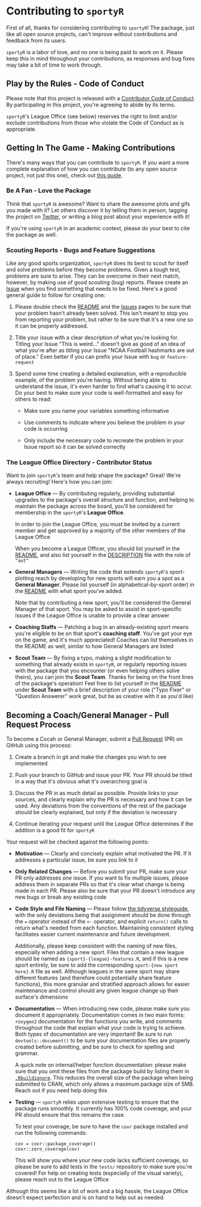 # Contributing to `sportyR`

First of all, thanks for considering contributing to `sportyR`! The package, just like all open source projects, can't improve without contributions and feedback from its users.

`sportyR` is a labor of love, and no one is being paid to work on it. Please keep this in mind throughout your contributions, as responses and bug fixes may take a bit of time to work through.

## Play by the Rules - Code of Conduct

Please note that this project is released with a [Contributor Code of Conduct](CODE-OF-CONDUCT.md). By participating in this project, you're agreeing to abide by its terms.

`sportyR`'s League Office (see below) reserves the right to limit and/or exclude contributions from those who violate the Code of Conduct as is appropriate.

## Getting In The Game - Making Contributions

There's many ways that you can contribute to `sportyR`. If you want a more complete explanation of how you can contribute (to any open source project, not just this one), check out [this guide](https://opensource.guide/how-to-contribute/).

### Be A Fan - Love the Package

Think that `sportyR` is awesome? Want to share the awesome plots and gifs you made with it? Let others discover it by telling them in person, tagging the project on [Twitter](https://www.twitter.com/sportyR_pkg), or writing a blog post about your experience with it!

If you're using `sportyR` in an academic context, please do your best to cite the package as well.

### Scouting Reports - Bugs and Feature Suggestions

Like any good sports organization, `sportyR` does its best to scout for itself and solve problems before they become problems. Given a tough test, problems are sure to arise. They can be overcome in their next match, however, by making use of good scouting (bug) reports. Please create an [Issue](https://github.com/rossdrucker/sportyR/issues) when you find something that needs to be fixed. Here's a good general guide to follow for creating one:

1) Please double check the [README](https://www.github.com/rossdrucker/sportyR) and the [Issues](https://github.com/rossdrucker/sportyR/issues) pages to be sure that your problem hasn't already been solved. This isn't meant to stop you from reporting your problem, but rather to be sure that it's a new one so it can be properly addressed.

2) Title your issue with a clear description of what you're looking for. Titling your Issue "This is weird..." doesn't give as good of an idea of what you're after as titling your Issue "NCAA Football hashmarks are out of place." Even better if you can prefix your Issue with `bug` or `feature-request`

3) Spend some time creating a detailed explanation, with a reproducible example, of the problem you're having. Without being able to understand the issue, it's even harder to find what's causing it to occur. Do your best to make sure your code is well-formatted and easy for others to read:

    - Make sure you name your variables something informative

    - Use comments to indicate where you believe the problem in your code is occurring

    - Only include the necessary code to recreate the problem in your Issue report so it can be solved correctly

### The League Office Directory - Contributor Status

Want to join `sportyR`'s team and help shape the package? Great! We're always recruiting! Here's how you can join:

- **League Office** &mdash; By contributing regularly, providing substantial upgrades to the package's overall structure and function, and helping to maintain the package across the board, you'll be considered for membership in the `sportyR`'s **League Office**.

    In order to join the League Office, you must be invited by a current member and get approved by a majority of the other members of the League Office

    When you become a League Officer, you should list yourself in the [README](https://github.com/rossdrucker/sportyR), and also list yourself in the [DESCRIPTION](https://github.com/rossdrucker/sportyR/blob/master/DESCRIPTION) file with the role of `"aut"`

- **General Managers** &mdash; Writing the code that extends `sportyR`'s sport-plotting reach by developing for new sports will earn you a spot as a **General Manager**. Please list yourself (in alphabetical-by-sport order) in the [README](https://github.com/rossdrucker/sportyR) with what sport you've added.
    
    Note that by contributing a new sport, you'll be considered the General Manager of that sport. You may be asked to assist in sport-specific issues if the League Office is unable to provide a clear answer

- **Coaching Staffs** &mdash; Patching a bug in an already-existing sport means you're eligible to be on that sport's **coaching staff**. You've got your eye on the game, and it's much appreciated! Coaches can list themselves in the README as well, similar to how General Managers are listed

- **Scout Team** &mdash; By fixing a typo, making a slight modification to something that already exists in `sportyR`, or regularly reporting issues with the package that you encounter (or even helping others solve theirs), you can join the **Scout Team**. Thanks for being on the front lines of the package's operation! Feel free to list yourself in the [README](https://github.com/rossdrucker/sportyR) under **Scout Team** with a brief description of your role ("Typo Fixer" or "Question Answerer" work great, but be as creative with it as you'd like)

## Becoming a Coach/General Manager - Pull Request Process

To become a Cocah or General Manager, submit a [Pull Request](https://github.com/rossdrucker/sportyR/pulls) (PR) on GitHub using this process:

1) Create a branch in git and make the changes you wish to see implemented

2) Push your branch to GitHub and issue your PR. Your PR should be titled in a way that it's obvious what it's overarching goal is

3) Discuss the PR in as much detail as possible. Provide links to your sources, and clearly explain why the PR is necessary and how it can be used. Any deviations from the conventions of the rest of the package should be clearly explained, but only if the deviation is necessary

4) Continue iterating your request until the League Office determines if the addition is a good fit for `sportyR`

Your request will be checked against the following points:

- **Motivation** &mdash; Clearly and concisely explain what motivated the PR. If it addresses a particular issue, be sure you link to it

- **Only Related Changes** &mdash; Before you submit your PR, make sure your PR only addresses *one* issue. If you want to fix multiple issues, please address them in separate PRs so that it's clear what change is being made in each PR. Please also be sure that your PR doesn't introduce any new bugs or break any existing code

- **Code Style and File Naming** &mdash; Please follow [the tidyverse styleguide](https://style.tidyverse.org/), with the only deviations being that assignment should be done through the `=` operator instead of the `<-` operator, and explicit `return()` calls to return what's needed from each function. Maintaining consistent styling facilitates easier current maintenance and future development.

    Additionally, please keep consistent with the naming of new files, especially when adding a new sport. Files that contain a new league should be named as `{sport}-{league}-features.R`, and if this is a new sport entirely, be sure to add the corresponding `sport-{new sport here}.R` file as well. Although leagues in the same sport may share different features (and therefore could potentially share feature functions), this more granular and stratified approach allows for easier maintenance and control should any given league change up their surface's dimensions

- **Documentation** &mdash; When introducing new code, please make sure you document it appropriately. Documentation comes in two main forms: `roxygen2` documentation for the functions you write, and comments throughout the code that explain what your code is trying to achieve. Both types of documentation are very important! Be sure to run `devtools::document()` to be sure your documentation files are properly created before submitting, and be sure to check for spelling and grammar.
    
    A quick note on internal/helper function documentation: please make sure that you omit these files from the package build by listing them in [`.Rbuildignore`](.Rbuildignore). This reduces the overall size of the package when being submitted to CRAN, which only allows a maximum package size of 5MB. Reach out if you need help doing this

- **Testing** &mdash; `sportyR` relies upon extensive testing to ensure that the package runs smoothly. It currently has 100% code coverage, and your PR should ensure that this remains the case.

    To test your coverage, be sure to have the `covr` package installed and run the following commands:

    ```
    cov = covr::package_coverage()
    covr::zero_coverage(cov)
    ```

    This will show you where your new code lacks sufficient coverage, so please be sure to add tests in the `tests/` repository to make sure you're covered! For help on creating tests (especially of the visual variety), please reach out to the League Office

Although this seems like a lot of work and a big hassle, the League Office doesn't expect perfection and is on hand to help out as needed.